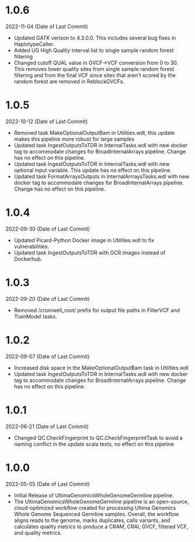 # 1.0.6
2022-11-04 (Date of Last Commit)

* Updated GATK verison to 4.3.0.0. This includes several bug fixes in HaplotypeCaller.
* Added UG High Quality interval list to single sample random forest filtering
* Changed cutoff QUAL value in GVCF->VCF conversion from 0 to 30. This removes lower quality sites from single sample random forest filtering and from the final VCF since sites that aren't scored by the random forest are removed in ReblockGVCFs.

# 1.0.5
2022-10-12 (Date of Last Commit)

* Removed task MakeOptionalOutputBam in Utilities.wdl, this update makes this pipeline more robust for large samples
* Updated task IngestOutputsToTDR in InternalTasks.wdl with new docker tag to accommodate changes for BroadInternalArrays pipeline. Change has no effect on this pipeline.
* Updated task IngestOutputsToTDR in InternalTasks.wdl with new optional input variable. This update has no effect on this pipeline.
* Updated task FormatArraysOutputs in InternalArrraysTasks.wdl with new docker tag to accommodate changes for BroadInternalArrays pipeline. Change has no effect on this pipeline.

# 1.0.4
2022-09-30 (Date of Last Commit)

* Updated Picard-Python Docker image in Utilities.wdl to fix vulnerabilities.
* Updated task IngestOutputsToTDR with GCR images instead of Dockerhub.

# 1.0.3
2022-09-20 (Date of Last Commit)

* Removed /cromwell_root/ prefix for output file paths in FilterVCF and TrainModel tasks.

# 1.0.2
2022-09-07 (Date of Last Commit)

* Increased disk space in the MakeOptionalOutputBam task in Utilities.wdl
* Updated task IngestOutputsToTDR in InternalTasks.wdl with new docker tag to accommodate changes for BroadInternalArrays pipeline. Change has no effect on this pipeline.

# 1.0.1
2022-06-21 (Date of Last Commit)

* Changed QC.CheckFingerprint to QC.CheckFingerprintTask to avoid a naming conflict in the update scala tests, no effect on this pipeline

# 1.0.0
2022-05-05 (Date of Last Commit)

* Initial Release of UltimaGenomicsWholeGenomeGermline pipeline.
* The UltimaGenomicsWholeGenomeGermline pipeline is an open-source, cloud-optimized workflow created for processing Ultima Genomics Whole Genome Sequenced Germline samples. Overall, the workflow aligns reads to the genome, marks duplicates, calls variants, and calculates quality metrics to produce a CRAM, CRAI, GVCF, filtered VCF, and quality metrics.